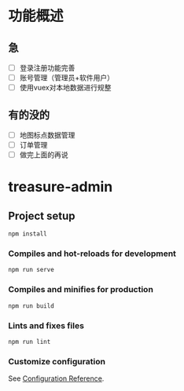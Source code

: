 # 功能概述

## 急
- [ ] 登录注册功能完善
- [ ] 账号管理（管理员+软件用户）
- [ ] 使用vuex对本地数据进行规整
## 有的没的
- [ ] 地图标点数据管理
- [ ] 订单管理
- [ ] 做完上面的再说

# treasure-admin

## Project setup
```
npm install
```

### Compiles and hot-reloads for development
```
npm run serve
```

### Compiles and minifies for production
```
npm run build
```

### Lints and fixes files
```
npm run lint
```

### Customize configuration
See [Configuration Reference](https://cli.vuejs.org/config/).
